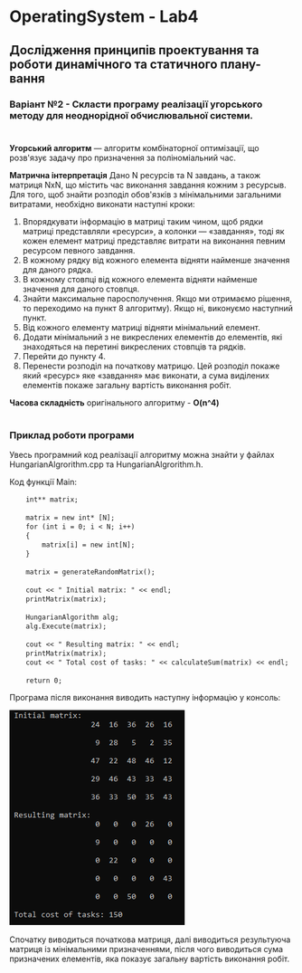 # OperatingSystem - Lab4

##  Дослідження принципів проектування та роботи динамічного та статичного плану-вання
### Варіант №2 - Скласти програму реалізації угорського методу для неоднорідної обчислювальної системи.
#
**Угорський алгоритм** — алгоритм комбінаторної оптимізації, що розв'язує задачу про призначення за поліноміальний час. 

**Матрична інтерпретація**
Дано N ресурсів та N завдань, а також матриця NxN, що містить час виконання завдання кожним з ресурсыв. Для того, щоб знайти розподіл обов'язків з мінімальними загальними витратами, необхідно виконати наступні кроки:

1) Впорядкувати інформацію в матриці таким чином, щоб рядки матриці представляли «ресурси», а колонки — «завдання», тоді як кожен елемент матриці представляє витрати на виконання певним ресурсом певного завдання.
2) В кожному рядку від кожного елемента відняти найменше значення для даного рядка.
3) В кожному стовпці від кожного елемента відняти найменше значення для даного стовпця.
4) Знайти максимальне паросполучення. Якщо ми отримаємо рішення, то переходимо на пункт 8 алгоритму). Якщо ні, виконуємо наступний пункт.
5) Від кожного елементу матриці відняти мінімальний елемент.
6) Додати мінімальний з не викреслених елементів до елементів, які знаходяться на перетині викреслених стовпців та рядків.
7) Перейти до пункту 4.
8) Перенести розподіл на початкову матрицю. Цей розподіл покаже який «ресурс» яке «завдання» має виконати, а сума виділених елементів покаже загальну вартість виконання робіт.

**Часова складність** оригінального алгоритму - **O(n^4)**

#

### Приклад роботи програми

Увесь програмний код реалізації алгоритму можна знайти у файлах HungarianAlgrorithm.cpp та HungarianAlgrorithm.h.

Код функції Main:
```
    int** matrix;

	matrix = new int* [N];
	for (int i = 0; i < N; i++) 
	{
		matrix[i] = new int[N];
	}

	matrix = generateRandomMatrix();

	cout << " Initial matrix: " << endl;
	printMatrix(matrix);

	HungarianAlgorithm alg;
	alg.Execute(matrix);

	cout << " Resulting matrix: " << endl;
	printMatrix(matrix);
	cout << " Total cost of tasks: " << calculateSum(matrix) << endl;

	return 0;
```
	
Програма після виконання виводить наступну інформацію у консоль:

![Screenshot1](https://github.com/Wistony/OperatingSystem_Labs/blob/master/Lab4_ProcessScheduling/img/1.png)

Спочатку виводиться початкова матриця, далі виводиться результуюча матриця із мінімальними призначеннями, після чого виводиться сума призначених елементів, яка показує загальну вартість виконання робіт.
